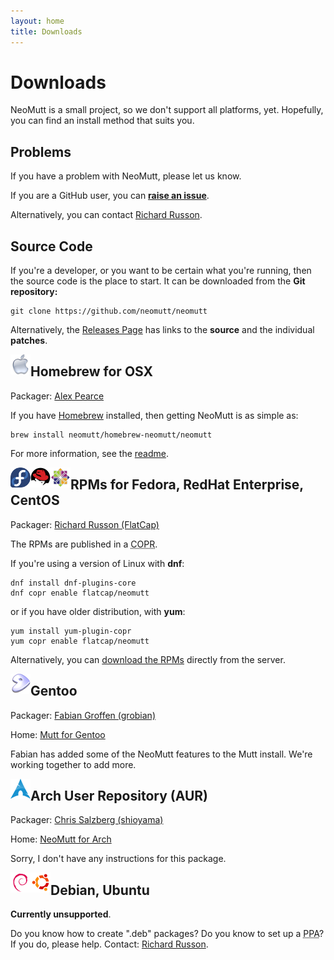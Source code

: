 ```yaml
---
layout: home
title: Downloads
---
```


# Downloads

NeoMutt is a small project, so we don't support all platforms, yet.
Hopefully, you can find an install method that suits you.

## Problems

If you have a problem with NeoMutt, please let us know.

If you are a GitHub user, you can **[raise an issue](https://github.com/neomutt/neomutt/issues)**.

Alternatively, you can contact [Richard&nbsp;Russon](mailto:rich@flatcap.org).

## Source Code

If you're a developer, or you want to be certain what you're running, then the
source code is the place to start.  It can be downloaded from the **Git
repository:**

```
git clone https://github.com/neomutt/neomutt
```

Alternatively, the
[Releases Page](https://github.com/neomutt/neomutt/releases/latest)
has links to the **source** and the individual **patches**.

<img align="left" src="/images/osx.png">

## Homebrew for OSX

Packager: [Alex Pearce](https://github.com/alexpearce)

If you have [Homebrew](http://brew.sh/) installed, then getting NeoMutt is as
simple as:

```
brew install neomutt/homebrew-neomutt/neomutt
```

For more information, see the
[readme](https://github.com/neomutt/homebrew-neomutt#homebrew-neomutt-).

<img align="left" src="/images/fedora.png">
<img align="left" src="/images/redhat.png">
<img align="left" src="/images/centos.png">

## RPMs for Fedora, RedHat Enterprise, CentOS

Packager: [Richard Russon (FlatCap)](https://github.com/flatcap)

The RPMs are published in a <abbr title="Cool Other Package Repo">COPR</abbr>.

If you're using a version of Linux with **dnf**:

```
dnf install dnf-plugins-core
dnf copr enable flatcap/neomutt
```

or if you have older distribution, with **yum**:

```
yum install yum-plugin-copr
yum copr enable flatcap/neomutt
```

Alternatively, you can
[download the RPMs](https://copr-be.cloud.fedoraproject.org/results/flatcap/neomutt/)
directly from the server.

<img align="left" src="/images/gentoo.png">

## Gentoo

Packager: [Fabian Groffen (grobian)](https://github.com/grobian)

Home: [Mutt for Gentoo](https://packages.gentoo.org/packages/mail-client/mutt)

Fabian has added some of the NeoMutt features to the Mutt install.
We're working together to add more.

<img align="left" src="/images/arch.png">

## Arch User Repository (AUR)

Packager: [Chris Salzberg (shioyama)](https://github.com/shioyama)

Home: [NeoMutt for Arch](https://aur.archlinux.org/packages/neomutt/)

Sorry, I don't have any instructions for this package.

<img align="left" src="/images/debian.png">
<img align="left" src="/images/ubuntu.png">

## Debian, Ubuntu

**Currently unsupported**.

Do you know how to create ".deb" packages?
Do you know to set up a <abbr title="Personal Package Archive">PPA</abbr>?
If you do, please help.  Contact: [Richard&nbsp;Russon](mailto:rich@flatcap.org).

